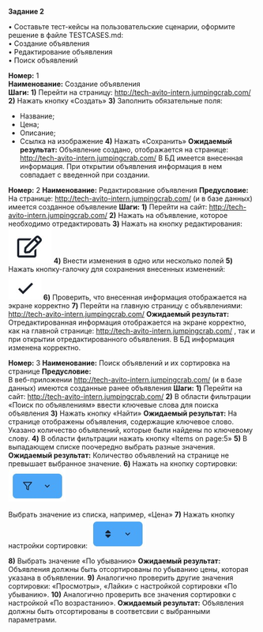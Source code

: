 **Задание 2** 

•	Составьте тест-кейсы на пользовательские сценарии, оформите решение в файле TESTCASES.md:  
•	Создание объявления  
•	Редактирование объявления  
•	Поиск объявлений

**Номер:** 1  
**Наименование:** Создание объявления  
**Шаги:** 
**1)**	Перейти на страницу: http://tech-avito-intern.jumpingcrab.com/
**2)**	Нажать кнопку «Создать»
**3)**	Заполнить обязательные поля:
- Название;
- Цена;
- Описание;
- Ссылка на изображение
**4)** Нажать «Сохранить» 
**Ожидаемый результат:**
Объявление создано, отображается на странице: http://tech-avito-intern.jumpingcrab.com/ 
В БД имеется внесенная информация. При открытии объявления информация в нем совпадает с введенной при создании. 


**Номер:** 2 
**Наименование:** Редактирование объявления 
**Предусловие:** 
На странице: http://tech-avito-intern.jumpingcrab.com/ (и в базе данных) имеется созданное объявление
**Шаги:**
**1)**	Перейти на сайт: http://tech-avito-intern.jumpingcrab.com/ 
**2)**	Нажать на объявление, которое необходимо отредактировать 
**3)**	Нажать на кнопку редактирования: ![](1.jpg) 
**4)**	Внести изменения в одно или несколько полей 
**5)**	Нажать кнопку-галочку для сохранения внесенных изменений: ![](2.jpg) 
**6)**	Проверить, что внесенная информация отображается на экране корректно
**7)**	Перейти на главную страницу с объявлениями: http://tech-avito-intern.jumpingcrab.com/ 
**Ожидаемый результат:**
Отредактированная информация отображается на экране корректно, как на главной странице: http://tech-avito-intern.jumpingcrab.com/ , так и при открытии отредактированного объявления. 
В БД информация изменена корректно. 



**Номер:** 3
**Наименование:** Поиск объявлений и их сортировка на странице
**Предусловие:**  
В веб-приложении http://tech-avito-intern.jumpingcrab.com/ (и в базе данных) имеются созданные ранее объявления 
**Шаги:**
**1)**	Перейти на сайт: http://tech-avito-intern.jumpingcrab.com/
**2)**	В области фильтрации «Поиск по объявлениям» ввести ключевые слова для поиска объявления 
**3)**	Нажать кнопку «Найти» 
**Ожидаемый результат:**
На странице отображены объявления, содержащие ключевое слово. Указано количество объявлений, которые были найдены по ключевому слову. 
**4)**	В области фильтрации нажать кнопку «Items on page:5»
**5)**	В выпадающем списке поочередно выбрать разные значения.
**Ожидаемый результат:**
Количество объявлений на странице не превышает выбранное значение.
**6)**	Нажать на кнопку сортировки: ![](3.jpg) 

 Выбрать значение из списка, например, «Цена» 
**7)**	Нажать кнопку настройки сортировки: ![](4.jpg) 


**8)**	Выбрать значение «По убыванию» 
**Ожидаемый результат:**
Объявления должны быть отсортированы по убыванию цены, которая указана в объявлении. 
**9)**	Аналогично проверить другие значения сортировки: «Просмотры», «Лайки» с настройкой сортировки «По убыванию». 
**10)**	Аналогично проверить все значения сортировки с настройкой «По возрастанию». 
**Ожидаемый результат:**
Объявления должны быть отсортированы в соответсвии с выбранными параметрами.



